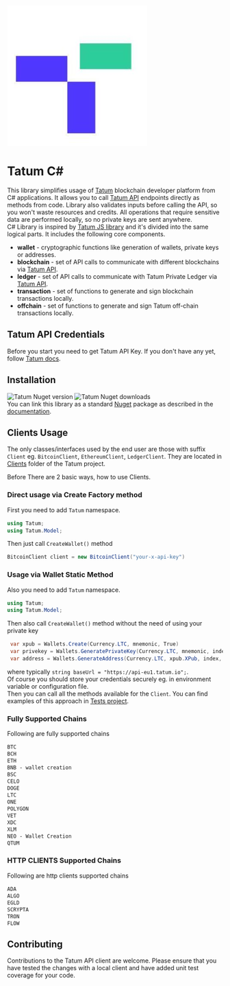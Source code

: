 ![Tatum Icon](https://github.com/tatumio/tatum-csharp/blob/master/src/Tatum/tatum_icon.jpg)
# Tatum C#
This library simplifies usage of [Tatum](https://docs.tatum.io/) blockchain developer platform from C# applications. It allows you to call [Tatum API](https://tatum.io/apidoc) endpoints directly as methods from code. Library also validates inputs before calling the API, so you won't waste resources and credits. All operations that require sensitive data are performed locally, so no private keys are sent anywhere.  
C# Library is inspired by [Tatum JS library](https://github.com/tatumio/tatum-js) and it's divided into the same logical parts. It includes the following core components.  
- **wallet** - cryptographic functions like generation of wallets, private keys or addresses.
- **blockchain** - set of API calls to communicate with different blockchains via <a href="https://tatum.io" target="_blank">Tatum API</a>.
- **ledger** - set of API calls to communicate with Tatum Private Ledger via <a href="https://tatum.io" target="_blank">Tatum API</a>.
- **transaction** - set of functions to generate and sign blockchain transactions locally.
- **offchain** - set of functions to generate and sign Tatum off-chain transactions locally.


## Tatum API Credentials
Before you start you need to get Tatum API Key. If you don't have any yet, follow [Tatum docs](https://docs.tatum.io/your-first-app#1-get-your-api-key).

## Installation
![Tatum Nuget version](https://img.shields.io/nuget/v/Tatum.svg)  ![Tatum Nuget downloads](https://img.shields.io/nuget/dt/Tatum.svg)  
You can link this library as a standard [Nuget](https://www.nuget.org/packages/TatumCS/) package as described in the [documentation](https://docs.microsoft.com/en-us/nuget/quickstart/install-and-use-a-package-in-visual-studio).

## Clients Usage
The only classes/interfaces used by the end user are those with suffix `Client` eg. `BitcoinClient`, `EthereumClient`, `LedgerClient`. They are located in [Clients](https://github.com/tatumio/tatum-csharp/Tatum/Clients) folder of the Tatum project. 

Before 
There are 2 basic ways, how to use Clients.
### Direct usage via Create Factory method
First you need to add `Tatum` namespace.  
```C#
using Tatum;
using Tatum.Model;
```  
Then just call `CreateWallet()` method 
```C#
BitcoinClient client = new BitcoinClient("your-x-api-key")

```  
### Usage via Wallet Static Method
Also you need to add `Tatum` namespace.  
```C#
using Tatum;
using Tatum.Model;
``` 
Then also call `CreateWallet()` method without the need of using your private key
```C#
 var xpub = Wallets.Create(Currency.LTC, mnemonic, True)
 var privekey = Wallets.GeneratePrivateKey(Currency.LTC, mnemonic, index, True)
 var address = Wallets.GenerateAddress(Currency.LTC, xpub.XPub, index, True)

``` 
where typically `string baseUrl = "https://api-eu1.tatum.io";`.  
Of course you should store your credentials securely eg. in environment variable or configuration file.  
Then you can call all the methods available for the `Client`. You can find examples of this approach in [Tests project](https://github.com/tatumio/tatum-csharp/tree/master/src/Tatum.Tests).

### Fully Supported Chains
Following are fully supported chains  
```
BTC
BCH
ETH
BNB - wallet creation
BSC
CELO
DOGE
LTC
ONE
POLYGON
VET
XDC
XLM
NEO - Wallet Creation
QTUM
``` 
### HTTP CLIENTS Supported Chains
Following are http clients supported chains  
```
ADA
ALGO
EGLD
SCRYPTA
TRON
FLOW
``` 

## Contributing

Contributions to the Tatum API client are welcome. Please ensure
that you have tested the changes with a local client and have added unit test
coverage for your code.
